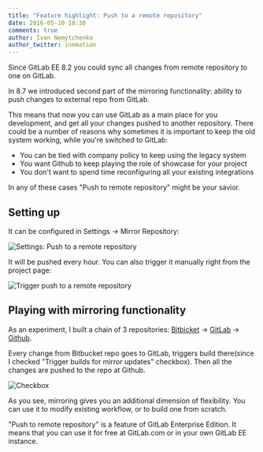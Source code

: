 ```yaml
---
title: "Feature highlight: Push to a remote repository"
date: 2016-05-10 18:30
comments: true
author: Ivan Nemytchenko
author_twitter: inemation
---
```


Since GitLab EE 8.2 you could sync all changes from remote repository to one on GitLab.

In 8.7 we introduced second part of the mirroring functionality: ability to push changes to external repo from GitLab.

This means that now you can use GitLab as a main place for you development, and get all your changes pushed to another repository.
There could be a number of reasons why sometimes it is important to keep the old system working, while you're switched to GitLab:

- You can be tied with company policy to keep using the legacy system
- You want Github to keep playing the role of showcase for your project
- You don't want to spend time reconfiguring all your existing integrations

In any of these cases "Push to remote repository" might be your savior.


## Setting up

It can be configured in Settings → Mirror Repository:

![Settings: Push to a remote repository](/images/blogimages/push-to-remote-repository/settings.png)

It will be pushed every hour. You can also trigger it manually right from the project page:

![Trigger push to a remote repository](/images/blogimages/push-to-remote-repository/trigger.png)


## Playing with mirroring functionality

As an experiment, I built a chain of 3 repositories: [Bitbicket](https://bitbucket.org/ivannemytchenko/sync) → [GitLab](https://gitlab.com/inem/sync) → [Github](https://github.com/inem/sync).

Every change from Bitbucket repo goes to GitLab, triggers build there(since I checked "Trigger builds for mirror updates" checkbox). Then all the changes are pushed to the repo at Github.

![Checkbox](/images/blogimages/push-to-remote-repository/checkbox.png)

As you see, mirroring gives you an additional dimension of flexibility. You can use it to modify existing workflow, or to build one from scratch.


"Push to remote repository" is a feature of GitLab Enterprise Edition. It means that you can use it for free at GitLab.com or in your own GitLab EE instance.
